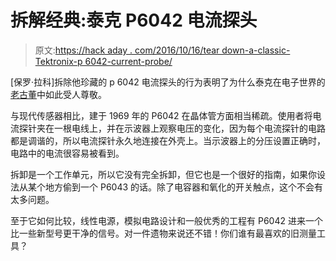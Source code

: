 # 拆解经典:泰克 P6042 电流探头

> 原文:[https://hack aday . com/2016/10/16/tear down-a-classic-Tektronix-p 6042-current-probe/](https://hackaday.com/2016/10/16/teardown-a-classic-tektronix-p6042-current-probe/)

[保罗·拉科]拆除他珍藏的 p 6042 电流探头的行为表明了为什么泰克在电子世界的[老古董](http://www.edn.com/electronics-blogs/anablog/4311553/Jim-Williams-loved-Tektronix)中如此受人尊敬。

与现代传感器相比，建于 1969 年的 P6042 在晶体管方面相当稀疏。使用者将电流探针夹在一根电线上，并在示波器上观察电压的变化，因为每个电流探针的电路都是调谐的，所以电流探针永久地连接在外壳上。当示波器上的分压设置正确时，电路中的电流很容易被看到。

拆卸是一个工作单元，所以它没有完全拆卸，但它也是一个很好的指南，如果你设法从某个地方偷到一个 P6043 的话。除了电容器和氧化的开关触点，这个不会有太多问题。

至于它如何比较，线性电源，模拟电路设计和一般优秀的工程有 P6042 进来一个比一些新型号更干净的信号。对一件遗物来说还不错！你们谁有最喜欢的旧测量工具？